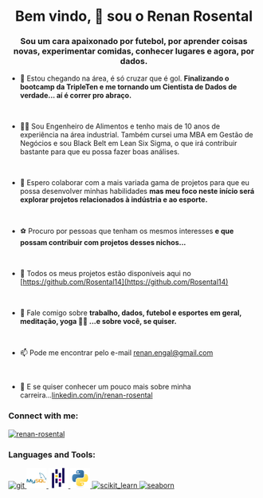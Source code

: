 <h1 align="center">  Bem vindo, 🤙 sou o Renan Rosental </h1>
<h3 align="center">Sou um cara apaixonado por futebol, por aprender coisas novas, experimentar comidas, conhecer lugares e agora, por dados. </h3>

- 🥅 Estou chegando na área, é só cruzar que é gol. **Finalizando o bootcamp da TripleTen e me tornando um Cientista de Dados de verdade... aí é correr pro abraço.**
<br>

- 👷‍♂️ Sou Engenheiro de Alimentos e tenho mais de 10 anos de experiência na área industrial. Também cursei uma MBA em Gestão de Negócios e sou Black Belt em Lean Six Sigma, o que irá contribuir bastante para que eu possa fazer boas análises.
<br>

- 👯 Espero colaborar com a mais variada gama de projetos para que eu possa desenvolver minhas habilidades **mas meu foco neste início será explorar projetos relacionados à indústria e ao esporte.**
<br>

- ⚽ Procuro por pessoas que tenham os mesmos interesses **e que possam contribuir com projetos desses nichos...**
<br>

- 🎲 Todos os meus projetos estão disponíveis aqui no [https://github.com/Rosental14](https://github.com/Rosental14)
<br>

- 💬 Fale comigo sobre **trabalho, dados, futebol e esportes em geral, meditação, yoga 🧘‍♂️ ...e sobre você, se quiser.**
<br>

- 📫 Pode me encontrar pelo e-mail renan.engal@gmail.com
<br>

- 📄 E se quiser conhecer um pouco mais sobre minha carreira...[linkedin.com/in/renan-rosental](linkedin.com/in/renan-rosental)

<h3 align="left">Connect with me:</h3>
<p align="left">
<a href="https://linkedin.com/in/renan-rosental" target="blank"><img align="center" src="https://raw.githubusercontent.com/rahuldkjain/github-profile-readme-generator/master/src/images/icons/Social/linked-in-alt.svg" alt="renan-rosental" height="30" width="40" /></a>
</p>

<h3 align="left">Languages and Tools:</h3>
<p align="left"> <a href="https://git-scm.com/" target="_blank" rel="noreferrer"> <img src="https://www.vectorlogo.zone/logos/git-scm/git-scm-icon.svg" alt="git" width="40" height="40"/> </a> <a href="https://www.mysql.com/" target="_blank" rel="noreferrer"> <img src="https://raw.githubusercontent.com/devicons/devicon/master/icons/mysql/mysql-original-wordmark.svg" alt="mysql" width="40" height="40"/> </a> <a href="https://pandas.pydata.org/" target="_blank" rel="noreferrer"> <img src="https://raw.githubusercontent.com/devicons/devicon/2ae2a900d2f041da66e950e4d48052658d850630/icons/pandas/pandas-original.svg" alt="pandas" width="40" height="40"/> </a> <a href="https://www.python.org" target="_blank" rel="noreferrer"> <img src="https://raw.githubusercontent.com/devicons/devicon/master/icons/python/python-original.svg" alt="python" width="40" height="40"/> </a> <a href="https://scikit-learn.org/" target="_blank" rel="noreferrer"> <img src="https://upload.wikimedia.org/wikipedia/commons/0/05/Scikit_learn_logo_small.svg" alt="scikit_learn" width="40" height="40"/> </a> <a href="https://seaborn.pydata.org/" target="_blank" rel="noreferrer"> <img src="https://seaborn.pydata.org/_images/logo-mark-lightbg.svg" alt="seaborn" width="40" height="40"/> </a> </p>


